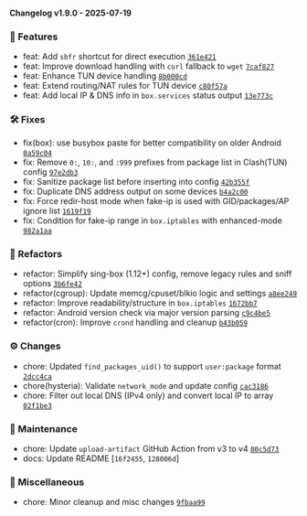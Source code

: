 #### Changelog v1.9.0 - 2025-07-19

### 🚀 Features
- feat: Add `sbfr` shortcut for direct execution [`361e421`]
- feat: Improve download handling with `curl` fallback to `wget` [`7caf827`]
- feat: Enhance TUN device handling [`8b000cd`]
- feat: Extend routing/NAT rules for TUN device [`c80f57a`]
- feat: Add local IP & DNS info in `box.services` status output [`13e773c`]

### 🛠 Fixes
- fix(box): use busybox paste for better compatibility on older Android [`0a59c04`]
- fix: Remove `0:`, `10:`, and `:999` prefixes from package list in Clash(TUN) config [`97e2db3`]
- fix: Sanitize package list before inserting into config [`42b355f`]
- fix: Duplicate DNS address output on some devices [`b4a2c00`]
- fix: Force redir-host mode when fake-ip is used with GID/packages/AP ignore list [`1619f19`]
- fix: Condition for fake-ip range in `box.iptables` with enhanced-mode [`982a1aa`]

### 🧼 Refactors
- refactor: Simplify sing-box (1.12+) config, remove legacy rules and sniff options [`3b6fe42`]
- refactor(cgroup): Update memcg/cpuset/blkio logic and settings [`a8ee249`]
- refactor: Improve readability/structure in `box.iptables` [`1672bb7`]
- refactor: Android version check via major version parsing [`c9c4be5`]
- refactor(cron): Improve `crond` handling and cleanup [`b43b059`]

### ⚙️ Changes
- chore: Updated `find_packages_uid()` to support `user:package` format [`2dcc4ca`]
- chore(hysteria): Validate `network_mode` and update config [`cac3186`]
- chore: Filter out local DNS (IPv4 only) and convert local IP to array [`02f1be3`]

### 🧰 Maintenance
- chore: Update `upload-artifact` GitHub Action from v3 to v4 [`80c5d73`]
- docs: Update README [`16f2455`, `128006d`]

### 🧹 Miscellaneous
- chore: Minor cleanup and misc changes [`9fbaa99`]

<!-- Commit References -->
[`361e421`]: https://github.com/taamarin/box_for_magisk/commit/361e421
[`7caf827`]: https://github.com/taamarin/box_for_magisk/commit/7caf827
[`8b000cd`]: https://github.com/taamarin/box_for_magisk/commit/8b000cd
[`c80f57a`]: https://github.com/taamarin/box_for_magisk/commit/c80f57a
[`13e773c`]: https://github.com/taamarin/box_for_magisk/commit/13e773c
[`0a59c04`]: https://github.com/taamarin/box_for_magisk/commit/0a59c04
[`97e2db3`]: https://github.com/taamarin/box_for_magisk/commit/97e2db3
[`42b355f`]: https://github.com/taamarin/box_for_magisk/commit/42b355f
[`b4a2c00`]: https://github.com/taamarin/box_for_magisk/commit/b4a2c00
[`1619f19`]: https://github.com/taamarin/box_for_magisk/commit/1619f19
[`982a1aa`]: https://github.com/taamarin/box_for_magisk/commit/982a1aa
[`3b6fe42`]: https://github.com/taamarin/box_for_magisk/commit/3b6fe42
[`a8ee249`]: https://github.com/taamarin/box_for_magisk/commit/a8ee249
[`1672bb7`]: https://github.com/taamarin/box_for_magisk/commit/1672bb7
[`c9c4be5`]: https://github.com/taamarin/box_for_magisk/commit/c9c4be5
[`b43b059`]: https://github.com/taamarin/box_for_magisk/commit/b43b059
[`2dcc4ca`]: https://github.com/taamarin/box_for_magisk/commit/2dcc4ca
[`cac3186`]: https://github.com/taamarin/box_for_magisk/commit/cac3186
[`02f1be3`]: https://github.com/taamarin/box_for_magisk/commit/02f1be3
[`80c5d73`]: https://github.com/taamarin/box_for_magisk/commit/80c5d73
[`16f2455`]: https://github.com/taamarin/box_for_magisk/commit/16f2455
[`128006d`]: https://github.com/taamarin/box_for_magisk/commit/128006d
[`9fbaa99`]: https://github.com/taamarin/box_for_magisk/commit/9fbaa99